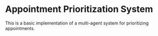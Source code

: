 # Appointment Prioritization System

This is a basic implementation of a multi-agent system for prioritizing appointments.